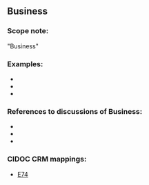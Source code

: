 
## Business 

###  Scope note: 
"Business" 

### Examples: 

* 
* 
* 

### References to discussions of Business:

* 

* 

* 

### CIDOC CRM mappings: 

* [E74](http://www.cidoc-crm.org/Entity/e74-group/version-6.2.2)


